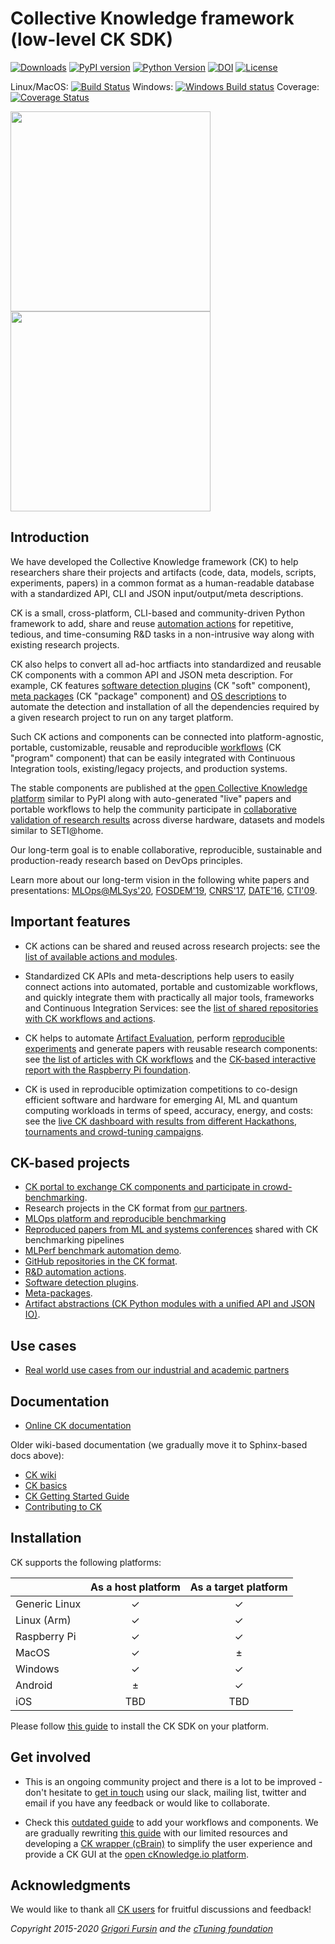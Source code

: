 # Collective Knowledge framework (low-level CK SDK)

[![Downloads](https://pepy.tech/badge/ck)](https://pepy.tech/project/ck)
[![PyPI version](https://badge.fury.io/py/ck.svg)](https://badge.fury.io/py/ck)
[![Python Version](https://img.shields.io/badge/python-2.7%20|%203.4+-blue.svg)](https://pypi.org/project/ck)
[![DOI](https://zenodo.org/badge/DOI/10.5281/zenodo.2556147.svg)](https://doi.org/10.5281/zenodo.2556147)
[![License](https://img.shields.io/badge/License-BSD%203--Clause-blue.svg)](https://opensource.org/licenses/BSD-3-Clause)

Linux/MacOS: [![Build Status](https://travis-ci.org/ctuning/ck.svg?branch=master)](https://travis-ci.org/ctuning/ck)
Windows: [![Windows Build status](https://ci.appveyor.com/api/projects/status/iw2k4eajy54xrvqc?svg=true)](https://ci.appveyor.com/project/gfursin/ck)
Coverage: [![Coverage Status](https://coveralls.io/repos/github/ctuning/ck/badge.svg)](https://coveralls.io/github/ctuning/ck)



[<img src="https://img.youtube.com/vi/DIkZxraTmGM/0.jpg" width="320">](https://www.youtube.com/watch?v=DIkZxraTmGM)
[<img src="https://img.youtube.com/vi/VpedDdia5yY/0.jpg" width="320">](https://www.youtube.com/watch?v=VpedDdia5yY)




## Introduction

We have developed the Collective Knowledge framework (CK) to help researchers 
share their projects and artifacts (code, data, models, scripts, experiments, papers)
in a common format as a human-readable database with a standardized API, CLI and JSON input/output/meta descriptions.

CK is a small, cross-platform, CLI-based and community-driven Python framework 
to add, share and reuse [automation actions](https://cKnowledge.io/actions) 
for repetitive, tedious, and time-consuming R&D tasks in a non-intrusive way
along with existing research projects.


CK also helps to convert all ad-hoc artfiacts into standardized and reusable CK components 
with a common API and JSON meta description.
For example, CK features 
[software detection plugins](https://cKnowledge.io/soft) (CK "soft" component), 
[meta packages](https://cKnowledge.io/packages) (CK "package" component) 
and [OS descriptions](https://cKnowledge.io/c/os)
to automate the detection and installation of all the dependencies 
required by a given research project to run on any target platform.

Such CK actions and components can be connected into platform-agnostic, 
portable, customizable, reusable and reproducible [workflows](https://cKnowledge.io/programs) 
(CK "program" component) that can be easily integrated with Continuous Integration tools, 
existing/legacy projects, and production systems.

The stable components are published at the [open Collective Knowledge platform](https://cKnowledge.io)
similar to PyPI along with auto-generated "live" papers and portable workflows 
to help the community participate in [collaborative validation of research results](https://cKnowledge.io/results) 
across diverse hardware, datasets and models similar to SETI@home.

Our long-term goal is to enable collaborative, reproducible, sustainable and production-ready research 
based on DevOps principles.

Learn more about our long-term vision in the following white papers and presentations: 
[MLOps@MLSys'20]( https://arxiv.org/abs/2001.07935 ),
[FOSDEM'19](https://doi.org/10.5281/zenodo.2556147),
[CNRS'17](https://www.slideshare.net/GrigoriFursin/enabling-open-and-reproducible-computer-systems-research-the-good-the-bad-and-the-ugly),
[DATE'16](https://www.researchgate.net/publication/304010295_Collective_Knowledge_Towards_RD_Sustainability),
[CTI'09](https://hal.inria.fr/inria-00436029v2).

## Important features

* CK actions can be shared and reused across research projects:
  see the [list of available actions and modules](https://cKnowledge.io/modules).

* Standardized CK APIs and meta-descriptions help  users 
  to easily connect actions into automated, portable and customizable workflows, 
  and quickly integrate them with practically all major tools, frameworks and Continuous Integration Services: 
  see the [list of shared repositories with CK workflows and actions](https://cKnowledge.io/repos).

* CK helps to automate [Artifact Evaluation](https://cTuning.org/ae), 
  perform [reproducible experiments](https://cKnowledge.io/results) 
  and generate papers with reusable research components:
  see [the list of articles with CK workflows](https://cKnowledge.io/?q=%22reproduced-papers%22) 
  and the [CK-based interactive report with the Raspberry Pi foundation](https://cKnowledge.io/report/rpi3-crowd-tuning-2017-interactive).

* CK is used in reproducible optimization competitions to co-design efficient software and hardware
  for emerging AI, ML and quantum computing workloads in terms of speed, accuracy, energy, and costs: 
  see the [live CK dashboard with results from different Hackathons, tournaments and crowd-tuning campaigns](https://cKnowledge.io/results).



## CK-based projects

* [CK portal to exchange CK components and participate in crowd-benchmarking](https://cKnowledge.io).
* Research projects in the CK format from [our partners](https://cKnowledge.org/partners.html).
* [MLOps platform and reproducible benchmarking](https://arxiv.org/abs/2001.07935)
* [Reproduced papers from ML and systems conferences](https://cKnowledge.io/?q=%22reproduced-papers%22%20AND%20%22portable-workflow-ck%22) shared with CK benchmarking pipelines
* [MLPerf benchmark automation demo](https://cKnowledge.io/demo).
* [GitHub repositories in the CK format](https://cKnowledge.io/repos).
* [R&D automation actions](https://cKnowledge.io/actions).
* [Software detection plugins](https://cKnowledge.io/soft).
* [Meta-packages](https://cKnowledge.io/packages).
* [Artifact abstractions (CK Python modules with a unified API and JSON IO)](https://cKnowledge.io/modules).



## Use cases

* [Real world use cases from our industrial and academic partners](https://cKnowledge.org/partners.html)


## Documentation

* [Online CK documentation](https://cKnowledge.io/docs) 

Older wiki-based documentation (we gradually move it to Sphinx-based docs above):

* [CK wiki](https://github.com/ctuning/ck/wiki)
* [CK basics](https://michel.steuwer.info/About-CK)
* [CK Getting Started Guide](https://github.com/ctuning/ck/wiki/First-steps)
* [Contributing to CK](https://github.com/ctuning/ck/wiki/Adding-new-workflows)



## Installation

CK supports the following platforms:

|               | As a host platform | As a target platform |
|---------------|:------------------:|:--------------------:|
| Generic Linux | ✓ | ✓ |
| Linux (Arm)   | ✓ | ✓ |
| Raspberry Pi  | ✓ | ✓ |
| MacOS         | ✓ | ± |
| Windows       | ✓ | ✓ |
| Android       | ± | ✓ |
| iOS           | TBD | TBD |

Please follow [this guide](https://cKnowledge.io/docs/getting-started/ck-installation.html) 
to install the CK SDK on your platform.


## Get involved

* This is an ongoing community project and there is a lot to be improved - 
  don't hesitate to [get in touch](https://cKnowledge.org/contacts.html)
  using our slack, mailing list, twitter and email
  if you have any feedback or would like to collaborate.

* Check this [outdated guide](https://github.com/ctuning/ck/wiki) to add your workflows and components. 
  We are gradually rewriting [this guide](https://cKnowledge.io/docs) with our limited resources
  and developing a [CK wrapper (cBrain)](https://github.com/cknowledge/cbrain) to simplify
  the user experience and provide a CK GUI at the [open cKnowledge.io platform](https://cKnowledge.io).



## Acknowledgments

We would like to thank all [CK users](https://cKnowledge.org/partners.html) 
for fruitful discussions and feedback!


*Copyright 2015-2020 [Grigori Fursin](https://cKnowledge.io/@gfursin) and the [cTuning foundation](https://cTuning.org)*

